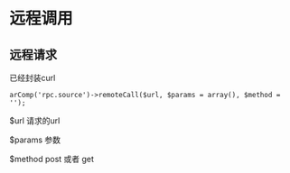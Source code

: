 # 远程调用


## 远程请求

已经封装curl

```
arComp('rpc.source')->remoteCall($url, $params = array(), $method = '');
```
$url 请求的url 

$params 参数

$method post  或者  get

